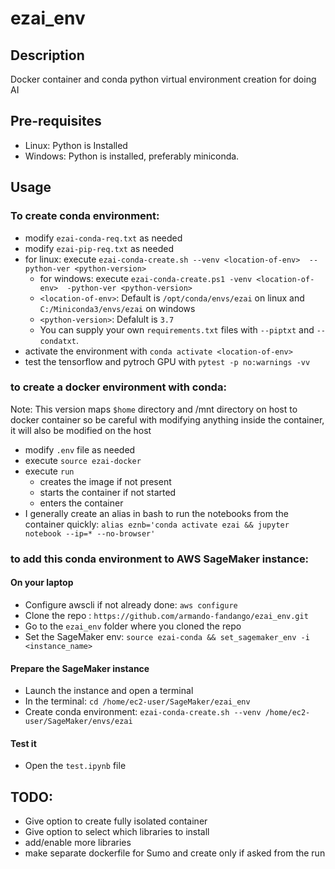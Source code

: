 # ezai_env
## Description
Docker container and conda python virtual environment creation for doing AI

## Pre-requisites
- Linux: Python is Installed
- Windows: Python is installed, preferably miniconda.

## Usage

### To create conda environment:

- modify `ezai-conda-req.txt` as needed
- modify `ezai-pip-req.txt` as needed
- for linux: execute `ezai-conda-create.sh --venv <location-of-env>  --python-ver <python-version>`
    - for windows: execute `ezai-conda-create.ps1 -venv <location-of-env>  -python-ver <python-version>`
    - `<location-of-env>`: Default is `/opt/conda/envs/ezai` on linux and `C:/Miniconda3/envs/ezai` on windows
    - `<python-version>`: Defalult is `3.7`
    - You can supply your own `requirements.txt` files with `--piptxt` and `--condatxt`.
- activate the environment with `conda activate <location-of-env>`
- test the tensorflow and pytroch GPU with `pytest -p no:warnings -vv`

### to create a docker environment with conda:

Note: This version maps `$home` directory and /mnt directory on host to docker container so be careful with modifying anything inside the container, it will also be modified on the host

- modify `.env` file as needed
- execute `source ezai-docker`
- execute `run`
    - creates the image if not present
    - starts the container if not started
    - enters the container
- I generally create an alias in bash to run the notebooks from the container quickly:
`alias eznb='conda activate ezai && jupyter notebook --ip=* --no-browser'`

### to add this conda environment to AWS SageMaker instance:

#### On your laptop
- Configure awscli if not already done: `aws configure`
- Clone the repo : `https://github.com/armando-fandango/ezai_env.git`
- Go to the `ezai_env` folder where you cloned the repo
- Set the SageMaker env: `source ezai-conda && set_sagemaker_env -i <instance_name>`

#### Prepare the SageMaker instance
- Launch the instance and open a terminal
- In the terminal: `cd /home/ec2-user/SageMaker/ezai_env`
- Create conda environment: `ezai-conda-create.sh --venv /home/ec2-user/SageMaker/envs/ezai`

#### Test it
- Open the `test.ipynb` file

## TODO:

- Give option to create fully isolated container
- Give option to select which libraries to install
- add/enable more libraries
- make separate dockerfile for Sumo and create only if asked from the run


